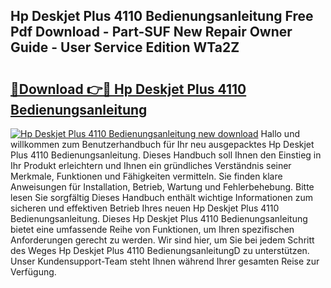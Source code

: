 ## Hp Deskjet Plus 4110 Bedienungsanleitung Free Pdf Download - Part-SUF New Repair Owner Guide - User Service Edition WTa2Z

# <h2><a href="http://df11ss.blite.top/?on=Hp+Deskjet+Plus+4110+Bedienungsanleitung">🔗Download 👉🔴 Hp Deskjet Plus 4110 Bedienungsanleitung</a></h2>

[![Hp Deskjet Plus 4110 Bedienungsanleitung new download](https://i.imgur.com/lujVjoI.png)](http://df11ss.blite.top/?on=Hp+Deskjet+Plus+4110+Bedienungsanleitung)
Hallo und willkommen zum Benutzerhandbuch für Ihr neu ausgepacktes Hp Deskjet Plus 4110 Bedienungsanleitung. Dieses Handbuch soll Ihnen den Einstieg in Ihr Produkt erleichtern und Ihnen ein gründliches Verständnis seiner Merkmale, Funktionen und Fähigkeiten vermitteln. Sie finden klare Anweisungen für Installation, Betrieb, Wartung und Fehlerbehebung. Bitte lesen Sie sorgfältig Dieses Handbuch enthält wichtige Informationen zum sicheren und effektiven Betrieb Ihres neuen Hp Deskjet Plus 4110 Bedienungsanleitung. Dieses Hp Deskjet Plus 4110 Bedienungsanleitung bietet eine umfassende Reihe von Funktionen, um Ihren spezifischen Anforderungen gerecht zu werden. Wir sind hier, um Sie bei jedem Schritt des Weges Hp Deskjet Plus 4110 BedienungsanleitungD zu unterstützen. Unser Kundensupport-Team steht Ihnen während Ihrer gesamten Reise zur Verfügung.
